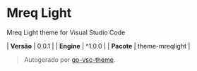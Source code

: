 # Mreq Light

Mreq Light theme for Visual Studio Code

| **Versão** | 0.0.1 |
| **Engine** | ^1.0.0 |
| **Pacote** | theme-mreqlight |

> Autogerado por [go-vsc-theme](https://github.com/natalbu/go-vsc-theme).
